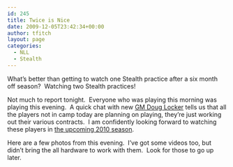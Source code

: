 ```yaml
---
id: 245
title: Twice is Nice
date: 2009-12-05T23:42:34+00:00
author: tfitch
layout: page
categories:
  - NLL
  - Stealth
---
```

What&#8217;s better than getting to watch one Stealth practice after a six month off season?  Watching two Stealth practices!

Not much to report tonight.  Everyone who was playing this morning was playing this evening.  A quick chat with new <a href="http://www.stealthlax.com/team/front-office" target="_blank" rel="noopener noreferrer">GM Doug Locker</a> tells us that all the players not in camp today are planning on playing, they&#8217;re just working out their various contracts.  I am confidently looking forward to watching these players in <a href="http://www.stealthlax.com/gameday/schedule" target="_blank" rel="noopener noreferrer">the upcoming 2010 season</a>.

Here are a few photos from this evening.  I&#8217;ve got some videos too, but didn&#8217;t bring the all hardware to work with them.  Look for those to go up later.

